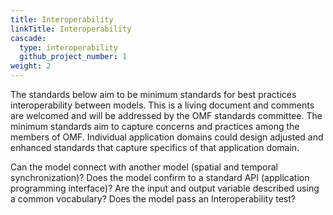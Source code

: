 ```yaml
---
title: Interoperability
linkTitle: Interoperability
cascade:
  type: interoperability
  github_project_number: 1
weight: 2
---
```


<div class="alert alert-warning">
The standards below aim to be minimum standards for best practices interoperability between models. This is a living document and comments are welcomed and will be addressed by the OMF standards committee. The minimum standards aim to capture concerns and practices among the members of OMF. Individual application domains could design adjusted and enhanced standards that capture specifics of that application domain.
</div>

Can the model connect with another model (spatial and temporal synchronization)? Does the model confirm to a standard API (application programming interface)?
Are the input and output variable described using a common vocabulary?
Does the model pass an Interoperability test?






